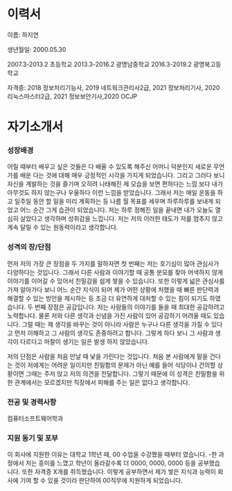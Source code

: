 # 이력서

이름: 하지연

생년월일: 2000.05.30

2007.3-2013.2 초등학교
2013.3-2016.2 광명남중학교
2016.3-2019.2 광명북고등학교

자격증:  2018 정보처리기능사, 2019 네트워크관리사2급, 2021 정보처리기사, 
2020 리눅스마스터2급, 2021 정보보안기사,2020 OCJP

# 자기소개서

### 성장배경

어릴 때부터 배우고 싶은 것들은 다 배울 수 있도록 해주신 어머니 덕분인지 새로운 무언가를 배운
다는 것에 대해 매우 긍정적인 시각을 가지게 되었습니다. 그리고 그러다 보니 자신을 계발하는 것을 즐기며
오히려 나태해진 제 모습을 보면 편하다는 느낌 보다 내가 아무것도 하지 않는구나 우울하다 이런 느낌을 받았습니다. 그래서 저는 매일 운동을 하고 일주일 동안 할 일을 미리 계획하는 등 나름 월 목표를 세우며 하루하루를 보내게 되었고 어느 순간 그게 습관이 되었습니다. 저는 하루 정해진 일을 끝내면 내가 오늘도 열심히 살았다고 생각하며 성취감을 느낍니다. 저는 저의 이러한 태도가 저를 멈추지 않고 계속 달릴 수 있는 원동력이라고 생각합니다.

### 성격의 장/단점

먼저 저의 가장 큰 장점을 두 가지를 말하자면 첫 번째는 저는 호기심이 많아 관심사가 다양하다는 것입니다. 그래서 다른 사람과 이야기할 때 공통 분모를 찾아 어색하지 않게 이야기를 이어갈 수 있어서 친밀감을 쉽게 쌓을 수 있습니다. 또한 이렇게 넓은 관심사를 가져 알아가다 보니 어느 순간 지식이 되어 제가 어떤 상황에 처했을 때 빠른 판단력과 해결할 수 있는 방안을 제시하는 등 조금 더 유연하게 대처할 수 있는 힘이 되기도 하였습니다. 두 번째 장점은 공감입니다. 저는 사람들의 이야기를 들을 때 최대한 공감하려고 노력합니다. 물론 저와 다른 생각과 신념을 가진 사람이 있어 공감하기 어려울 때도 있습니다. 그럴 때는 제 생각을 바꾸는 것이 아니라 사람은 누구나 다른 생각을 가질 수 있다고 먼저 이해하고 그 사람의 생각도 존중하려고 합니다. 그렇게 하다 보니 그 사람과 생각이 다르다고 마찰이 생기는 일은 발생 하지 않았습니다. 

저의 단점은 사람을 처음 만날 때 낯을 가린다는 것입니다. 처음 본 사람에게 말을 건다는 것이 저에게는 어려운 일이지만 친밀함의 문제가 아닌 예를 들어 식당이나 건의할 상황이면 그때는 주저 앉고 저의 의견을 전달합니다. 그렇기 때문에 이 성격은 친밀함을 위한 관계에서는 모르겠지만 직장에서 피해를 주는 일은 없다고 생각합니다.

### 전공 및 경력사항

컴퓨터소프트웨어학과

### 지원 동기 및 포부

이 회사에 지원한 이유는 대학교 1학년 때, 00 수업을 수강했을 때부터 였습니다.  -한 과정에서 저는 흥미를 느꼈고 학년이 올라갈수록 더 0000, 0000, 0000 등을 공부했습니다. 또한 자격증 X개를 취득했습니다. 이렇게 공부하면서 제가 쌓은 지식과 능력이 회사에 기여 할 수 있을 것이라 판단하여 00직무에 지원하게 되었습니다.

